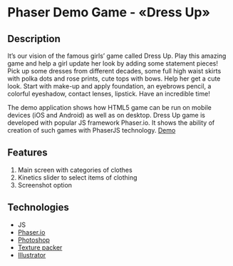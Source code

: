 Phaser Demo Game - «Dress Up»
====================================================
Description
--------
It’s our vision of the famous girls’ game called Dress Up. Play this amazing game and help a girl update her look by adding some statement pieces! Pick up some dresses from different decades, some full high waist skirts with polka dots and rose prints, cute tops with bows.  Help her get a cute look. Start with make-up and apply foundation, an eyebrows pencil, a colorful eyeshadow, contact lenses, lipstick.  Have an incredible time!

The demo application shows how HTML5 game can be run on mobile devices (iOS and Android) as well as on desktop.  Dress Up game is developed with popular JS framework Phaser.io. It shows the ability of creation of such games with PhaserJS technology. [Demo](https://nixsolutions.github.io/demo-phaser-dressgame/)

Features
--------

1. Main screen with categories of clothes
2. Kinetics slider to select items of clothing
3. Screenshot option

Technologies
------------

* JS
* [Phaser.io](https://phaser.io/)
* [Photoshop](http://www.photoshop.com/)
* [Texture packer](https://www.codeandweb.com/texturepacker)
* [Illustrator](http://www.adobe.com/ru/products/illustrator.html)
    